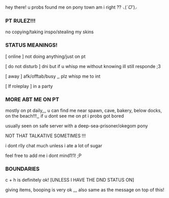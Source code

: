 
hey there! u probs found me on pony town am i right ??  	⸜(*ˊᗜˋ*)⸝

###  PT RULEZ!!!

no copying/taking inspo/stealing my skins

### STATUS MEANINGS!

[ online ] not doing anything/just on pt 

[ do not disturb ] dni but if u whisp me without knowing ill still responde ;3

[ away ] afk/offtab/busy ,, plz whisp me to int

[ lf roleplay ] in a party

### MORE ABT ME ON PT

mostly on pt daily,,,  u can find me near spawn, cave, bakery, below docks, on the beach!!!,,  if u dont see me on pt i probs got bored

usually seen on safe server with a deep-sea-prisoner/okegom pony

NOT THAT TALKATIVE SOMETIMES !!!

i dont rlly chat much unless i ate a lot of sugar

feel free to add me i dont mind1!1! ;P
### BOUNDARIES 

c + h is definitely ok! [UNLESS I HAVE THE DND STATUS ON]

giving items, booping is very ok  ,,, also same as the message on top of this!

